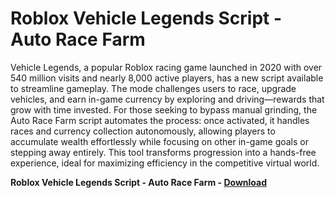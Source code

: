 <h1>Roblox Vehicle Legends Script - Auto Race Farm</h1>

Vehicle Legends, a popular Roblox racing game launched in 2020 with over 540 million visits and nearly 8,000 active players, has a new script available to streamline gameplay. The mode challenges users to race, upgrade vehicles, and earn in-game currency by exploring and driving—rewards that grow with time invested. For those seeking to bypass manual grinding, the Auto Race Farm script automates the process: once activated, it handles races and currency collection autonomously, allowing players to accumulate wealth effortlessly while focusing on other in-game goals or stepping away entirely. This tool transforms progression into a hands-free experience, ideal for maximizing efficiency in the competitive virtual world.

**Roblox Vehicle Legends Script - Auto Race Farm - [Download](https://www.dlgram.com/public/files/api.php?shortened=74TMp5)**


